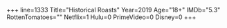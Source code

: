 +++
line=1333
Title="Historical Roasts"
Year=2019
Age="18+"
IMDb="5.3"
RottenTomatoes=""
Netflix=1
Hulu=0
PrimeVideo=0
Disney=0
+++

